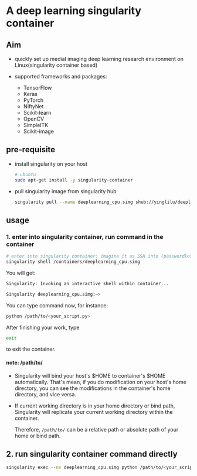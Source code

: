 
# A deep learning singularity container

## Aim

- quickly set up medial imaging deep learning research environment on Linux(singularity container based)
- supported frameworks and packages:

    - TensorFlow
    - Keras
    - PyTorch
    - NiftyNet
    - Scikit-learn
    - OpenCV
    - SimpleITK
    - Scikit-image

## pre-requisite

- install singularity on your host

    ```bash
    # ubuntu
    sudo apt-get install -y singularity-container
    ```

- pull singularity image from singularity hub

    ```bash
    singularity pull --name deeplearning_cpu.simg shub://yinglilu/deeplearning_cpu_singularity
    ```

## usage

### 1. enter into singularity container, run command in the container

```bash
# enter into singularity container: imagine it as SSH into (passwordless) another machine
singularity shell /containers/deeplearning_cpu.simg
```

You will get:

```bash
Singularity: Invoking an interactive shell within container...

Singularity deeplearning_cpu.simg:~>
```

You can type command now, for instance:

```bash
python /path/to/<your_script.py>
```

After finishing your work, type

```bash
exit
```

to exit the container.

#### note: /path/to/

- Singularity will bind your host's $HOME to container's $HOME automatically. That's mean, if you do modification on your host's home directory, you can see the modifications in the container's home directory, and vice versa.

- If current working directory is in your home directory or bind path, Singularity will replicate your current working directory within the container.

    Therefore, `/path/to/` can be a relative path or absolute path of your home or bind path.

## 2. run singularity container command directly

```bash
singularity exec --nv deeplearning_cpu.simg python /path/to/<your_script.py>
```
